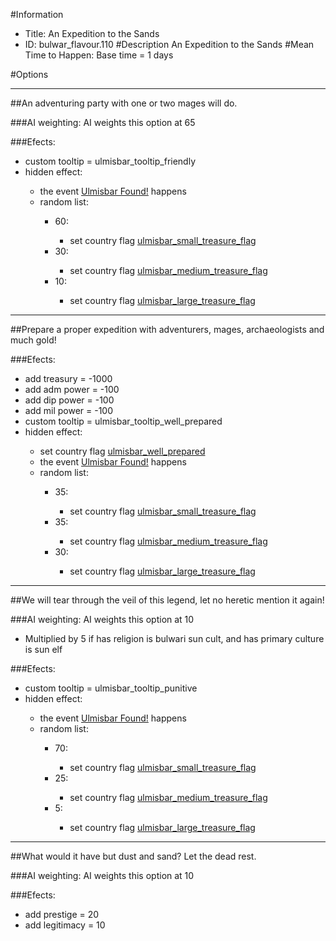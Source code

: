#Information
 - Title: An Expedition to the Sands
 - ID: bulwar_flavour.110
#Description
An Expedition to the Sands
#Mean Time to Happen:
Base time = 1 days

#Options

___
##An adventuring party with one or two mages will do.

###AI weighting:
AI weights this option at 65


###Efects:<ul><li>custom tooltip = ulmisbar_tooltip_friendly</li><li>hidden effect:</li><ul><li>the event [Ulmisbar Found!](../events/ulmisbar_found.md) happens</li><li>random list:</li><ul><li>60:</li><ul><li>set country flag [ulmisbar_small_treasure_flag](../flags/ulmisbar_small_treasure_flag.md)</li></ul><li>30:</li><ul><li>set country flag [ulmisbar_medium_treasure_flag](../flags/ulmisbar_medium_treasure_flag.md)</li></ul><li>10:</li><ul><li>set country flag [ulmisbar_large_treasure_flag](../flags/ulmisbar_large_treasure_flag.md)</li></ul></ul></ul></ul>

___
##Prepare a proper expedition with adventurers, mages, archaeologists and much gold!

###Efects:<ul><li>add treasury = -1000</li><li>add adm power = -100</li><li>add dip power = -100</li><li>add mil power = -100</li><li>custom tooltip = ulmisbar_tooltip_well_prepared</li><li>hidden effect:</li><ul><li>set country flag [ulmisbar_well_prepared](../flags/ulmisbar_well_prepared.md)</li><li>the event [Ulmisbar Found!](../events/ulmisbar_found.md) happens</li><li>random list:</li><ul><li>35:</li><ul><li>set country flag [ulmisbar_small_treasure_flag](../flags/ulmisbar_small_treasure_flag.md)</li></ul><li>35:</li><ul><li>set country flag [ulmisbar_medium_treasure_flag](../flags/ulmisbar_medium_treasure_flag.md)</li></ul><li>30:</li><ul><li>set country flag [ulmisbar_large_treasure_flag](../flags/ulmisbar_large_treasure_flag.md)</li></ul></ul></ul></ul>

___
##We will tear through the veil of this legend, let no heretic mention it again!

###AI weighting:
AI weights this option at 10
 - Multiplied by 5 if has religion is bulwari sun cult, and  has primary culture is sun elf


###Efects:<ul><li>custom tooltip = ulmisbar_tooltip_punitive</li><li>hidden effect:</li><ul><li>the event [Ulmisbar Found!](../events/ulmisbar_found.md) happens</li><li>random list:</li><ul><li>70:</li><ul><li>set country flag [ulmisbar_small_treasure_flag](../flags/ulmisbar_small_treasure_flag.md)</li></ul><li>25:</li><ul><li>set country flag [ulmisbar_medium_treasure_flag](../flags/ulmisbar_medium_treasure_flag.md)</li></ul><li>5:</li><ul><li>set country flag [ulmisbar_large_treasure_flag](../flags/ulmisbar_large_treasure_flag.md)</li></ul></ul></ul></ul>

___
##What would it have but dust and sand? Let the dead rest.

###AI weighting:
AI weights this option at 10


###Efects:<ul><li>add prestige = 20</li><li>add legitimacy = 10</li></ul>

